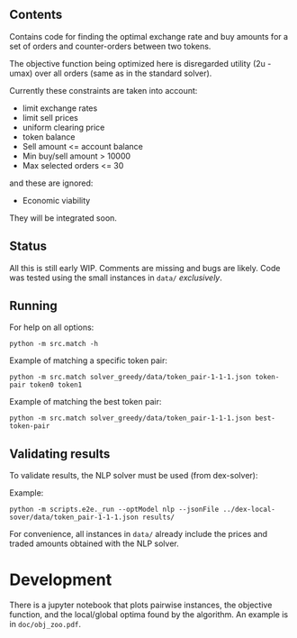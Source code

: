 ## Contents

Contains code for finding the optimal exchange rate and buy amounts for
a set of orders and counter-orders between two tokens.

The objective function being optimized here is disregarded utility (2u - umax)
over all orders (same as in the standard solver).

Currently these constraints are taken into account:

* limit exchange rates
* limit sell prices
* uniform clearing price
* token balance
* Sell amount <= account balance
* Min buy/sell amount > 10000
* Max selected orders <= 30

and these are ignored:

* Economic viability

They will be integrated soon.

## Status

All this is still early WIP. Comments are missing and bugs are likely. Code
was tested using the small instances in `data/` *exclusively*.

## Running

For help on all options:
```
python -m src.match -h
```

Example of matching a specific token pair:
```
python -m src.match solver_greedy/data/token_pair-1-1-1.json token-pair token0 token1
```

Example of matching the best token pair:
```
python -m src.match solver_greedy/data/token_pair-1-1-1.json best-token-pair
```

## Validating results

To validate results, the NLP solver must be used (from dex-solver):

Example:
```
python -m scripts.e2e._run --optModel nlp --jsonFile ../dex-local-sover/data/token_pair-1-1-1.json results/
```

For convenience, all instances in `data/` already include the prices and traded amounts
obtained with the NLP solver.

# Development

There is a jupyter notebook that plots pairwise instances, the objective function, and the local/global optima
found by the algorithm. An example is in `doc/obj_zoo.pdf`.